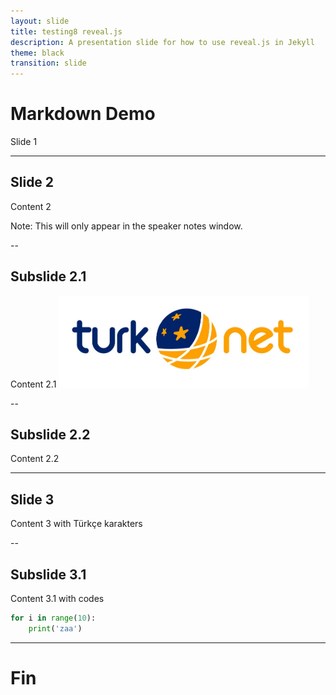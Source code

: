 ```yaml
---
layout: slide
title: testing8 reveal.js
description: A presentation slide for how to use reveal.js in Jekyll
theme: black
transition: slide
---
```

# Markdown Demo
Slide 1

---

## Slide 2

Content 2

Note: This will only appear in the speaker notes window.

--

## Subslide 2.1

Content 2.1
<img src="data/turknet_logo.jpg" alt="Drawing" style="width: 400px;"/>

--

## Subslide 2.2

Content 2.2

---

## Slide 3

Content 3
with Türkçe karakters

--

## Subslide 3.1

Content 3.1
with codes
``` python
for i in range(10):
	print('zaa')
```

---

# Fin
